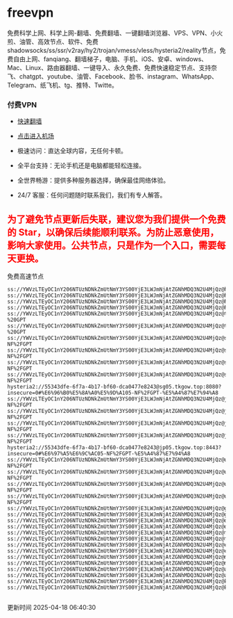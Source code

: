 # freevpn

免费科学上网、科学上网-翻墙、免费翻墙、一键翻墙浏览器、VPS、VPN、小火煎、油管、高效节点、软件、免费shadowsocks/ss/ssr/v2ray/hy2/trojan/vmess/vless/hysteria2/reality节点，免费自由上网、fanqiang、翻墙梯子，电脑、手机、iOS、安卓、windows、Mac、Linux、路由器翻墙、一键导入、永久免费、免费快速稳定节点、支持奈飞、chatgpt、youtube、油管、Facebook、脸书、instagram、WhatsApp、Telegram、纸飞机、tg、推特、Twitte。

### 付费VPN
* [快速翻墙](https://xgogo.sbs/#/register?code=wxADDy87) 

* [点击进入机场](https://xgogo.sbs/#/register?code=wxADDy87) 

* 极速访问：直达全球内容，无任何卡顿。

* 全平台支持：无论手机还是电脑都能轻松连接。

* 全世界畅游：提供多种服务器选择，确保最佳网络体验。

* 24/7 客服：任何问题随时联系我们，我们有专人解答。

## <font color="red">为了避免节点更新后失联，建议您为我们提供一个免费的 Star，以确保后续能顺利联系。为防止恶意使用，影响大家使用。公共节点，只是作为一个入口，需要每天更换。</font>

免费高速节点

```ss://YWVzLTEyOC1nY206NTUzNDNkZmUtNmY3YS00YjE3LWJmNjAtZGNhMDQ3N2U4MjQz@hk01.jgrtoioceaw.help:50384#%E9%A6%99%E6%B8%AF01
ss://YWVzLTEyOC1nY206NTUzNDNkZmUtNmY3YS00YjE3LWJmNjAtZGNhMDQ3N2U4MjQz@hk02.jigreliewolf.click:17889#%E9%A6%99%E6%B8%AF02
ss://YWVzLTEyOC1nY206NTUzNDNkZmUtNmY3YS00YjE3LWJmNjAtZGNhMDQ3N2U4MjQz@hk03.jigreliewolf.click:10838#%E9%A6%99%E6%B8%AF03
ss://YWVzLTEyOC1nY206NTUzNDNkZmUtNmY3YS00YjE3LWJmNjAtZGNhMDQ3N2U4MjQz@hk04.jgrtoioceaw.help:29956#%E9%A6%99%E6%B8%AF04
ss://YWVzLTEyOC1nY206NTUzNDNkZmUtNmY3YS00YjE3LWJmNjAtZGNhMDQ3N2U4MjQz@hk05.ijgelrkasd.click:41284#%E9%A6%99%E6%B8%AF05
ss://YWVzLTEyOC1nY206NTUzNDNkZmUtNmY3YS00YjE3LWJmNjAtZGNhMDQ3N2U4MjQz@tw01.jigreliewolf.click:30995#%E5%8F%B0%E6%B9%BE01%20-%20GPT
ss://YWVzLTEyOC1nY206NTUzNDNkZmUtNmY3YS00YjE3LWJmNjAtZGNhMDQ3N2U4MjQz@tw02.ijgelrkasd.click:22610#%E5%8F%B0%E6%B9%BE02%20-%20GPT
ss://YWVzLTEyOC1nY206NTUzNDNkZmUtNmY3YS00YjE3LWJmNjAtZGNhMDQ3N2U4MjQz@sg01.jgrtoioceaw.help:55559#%E6%96%B0%E5%8A%A0%E5%9D%A101%20-NF%2FGPT
ss://YWVzLTEyOC1nY206NTUzNDNkZmUtNmY3YS00YjE3LWJmNjAtZGNhMDQ3N2U4MjQz@sg02.jigreliewolf.click:40574#%E6%96%B0%E5%8A%A0%E5%9D%A102%20-NF%2FGPT
ss://YWVzLTEyOC1nY206NTUzNDNkZmUtNmY3YS00YjE3LWJmNjAtZGNhMDQ3N2U4MjQz@sg03.ijgelrkasd.click:23716#%E6%96%B0%E5%8A%A0%E5%9D%A103%20-NF%2FGPT
ss://YWVzLTEyOC1nY206NTUzNDNkZmUtNmY3YS00YjE3LWJmNjAtZGNhMDQ3N2U4MjQz@sg04.jgrtoioceaw.help:17971#%E6%96%B0%E5%8A%A0%E5%9D%A104%20-NF%2FGPT
hysteria2://55343dfe-6f7a-4b17-bf60-dca0477e8243@sg05.tkgow.top:8080?insecure=0#%E6%96%B0%E5%8A%A0%E5%9D%A105-NF%2FGPT-%E5%A4%87%E7%94%A8
ss://YWVzLTEyOC1nY206NTUzNDNkZmUtNmY3YS00YjE3LWJmNjAtZGNhMDQ3N2U4MjQz@jp01.jgrtoioceaw.help:58645#%E6%97%A5%E6%9C%AC01%20-NF%2FGPT
ss://YWVzLTEyOC1nY206NTUzNDNkZmUtNmY3YS00YjE3LWJmNjAtZGNhMDQ3N2U4MjQz@jp02.jgrtoioceaw.help:47462#%E6%97%A5%E6%9C%AC02%20-NF%2FGPT
ss://YWVzLTEyOC1nY206NTUzNDNkZmUtNmY3YS00YjE3LWJmNjAtZGNhMDQ3N2U4MjQz@jp03.jigreliewolf.click:33414#%E6%97%A5%E6%9C%AC03%20-NF%2FGPT
ss://YWVzLTEyOC1nY206NTUzNDNkZmUtNmY3YS00YjE3LWJmNjAtZGNhMDQ3N2U4MjQz@jp04.ijgelrkasd.click:58223#%E6%97%A5%E6%9C%AC04%20-NF%2FGPT
hysteria2://55343dfe-6f7a-4b17-bf60-dca0477e8243@jp05.tkgow.top:8443?insecure=0#%E6%97%A5%E6%9C%AC05-NF%2FGPT-%E5%A4%87%E7%94%A8
ss://YWVzLTEyOC1nY206NTUzNDNkZmUtNmY3YS00YjE3LWJmNjAtZGNhMDQ3N2U4MjQz@us01.jgrtoioceaw.help:48129#%E7%BE%8E%E5%9B%BD01%20-NF%2FGPT
ss://YWVzLTEyOC1nY206NTUzNDNkZmUtNmY3YS00YjE3LWJmNjAtZGNhMDQ3N2U4MjQz@us02.jgrtoioceaw.help:44907#%E7%BE%8E%E5%9B%BD02%20-NF%2FGPT
ss://YWVzLTEyOC1nY206NTUzNDNkZmUtNmY3YS00YjE3LWJmNjAtZGNhMDQ3N2U4MjQz@us03.jigreliewolf.click:43330#%E7%BE%8E%E5%9B%BD03%20-NF%2FGPT
ss://YWVzLTEyOC1nY206NTUzNDNkZmUtNmY3YS00YjE3LWJmNjAtZGNhMDQ3N2U4MjQz@us04.ijgelrkasd.click:44130#%E7%BE%8E%E5%9B%BD04%20-NF%2FGPT
ss://YWVzLTEyOC1nY206NTUzNDNkZmUtNmY3YS00YjE3LWJmNjAtZGNhMDQ3N2U4MjQz@gb01.jgrtoioceaw.help:27765#%E8%8B%B1%E5%9B%BD01
ss://YWVzLTEyOC1nY206NTUzNDNkZmUtNmY3YS00YjE3LWJmNjAtZGNhMDQ3N2U4MjQz@gb02.jigreliewolf.click:52762#%E8%8B%B1%E5%9B%BD02
ss://YWVzLTEyOC1nY206NTUzNDNkZmUtNmY3YS00YjE3LWJmNjAtZGNhMDQ3N2U4MjQz@de01.jgrtoioceaw.help:20635#%E5%BE%B7%E5%9B%BD01
ss://YWVzLTEyOC1nY206NTUzNDNkZmUtNmY3YS00YjE3LWJmNjAtZGNhMDQ3N2U4MjQz@de02.jigreliewolf.click:52770#%E5%BE%B7%E5%9B%BD02
ss://YWVzLTEyOC1nY206NTUzNDNkZmUtNmY3YS00YjE3LWJmNjAtZGNhMDQ3N2U4MjQz@fr01.ijgelrkasd.click:32568#%E6%B3%95%E5%9B%BD01
ss://YWVzLTEyOC1nY206NTUzNDNkZmUtNmY3YS00YjE3LWJmNjAtZGNhMDQ3N2U4MjQz@fr02.jigreliewolf.click:45265#%E6%B3%95%E5%9B%BD02
ss://YWVzLTEyOC1nY206NTUzNDNkZmUtNmY3YS00YjE3LWJmNjAtZGNhMDQ3N2U4MjQz@ca01.jigreliewolf.click:30461#%E5%8A%A0%E6%8B%BF%E5%A4%A701
ss://YWVzLTEyOC1nY206NTUzNDNkZmUtNmY3YS00YjE3LWJmNjAtZGNhMDQ3N2U4MjQz@ca02.ijgelrkasd.click:24053#%E5%8A%A0%E6%8B%BF%E5%A4%A702
ss://YWVzLTEyOC1nY206NTUzNDNkZmUtNmY3YS00YjE3LWJmNjAtZGNhMDQ3N2U4MjQz@my01.jigreliewolf.click:52408#%E9%A9%AC%E6%9D%A5%E8%A5%BF%E4%BA%9A01
ss://YWVzLTEyOC1nY206NTUzNDNkZmUtNmY3YS00YjE3LWJmNjAtZGNhMDQ3N2U4MjQz@my02.ijgelrkasd.click:25519#%E9%A9%AC%E6%9D%A5%E8%A5%BF%E4%BA%9A02
ss://YWVzLTEyOC1nY206NTUzNDNkZmUtNmY3YS00YjE3LWJmNjAtZGNhMDQ3N2U4MjQz@au01.jgrtoioceaw.help:13460#%E6%BE%B3%E5%A4%A7%E5%88%A9%E4%BA%9A01
ss://YWVzLTEyOC1nY206NTUzNDNkZmUtNmY3YS00YjE3LWJmNjAtZGNhMDQ3N2U4MjQz@au02.ijgelrkasd.click:46073#%E6%BE%B3%E5%A4%A7%E5%88%A9%E4%BA%9A02
ss://YWVzLTEyOC1nY206NTUzNDNkZmUtNmY3YS00YjE3LWJmNjAtZGNhMDQ3N2U4MjQz@ko01.jgrtoioceaw.help:46108#%E9%9F%A9%E5%9B%BD01
ss://YWVzLTEyOC1nY206NTUzNDNkZmUtNmY3YS00YjE3LWJmNjAtZGNhMDQ3N2U4MjQz@ko02.jigreliewolf.click:50181#%E9%9F%A9%E5%9B%BD02


```
更新时间 2025-04-18 06:40:30